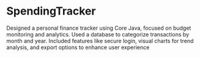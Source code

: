 # SpendingTracker
Designed a personal finance tracker using Core Java, focused on budget monitoring and 
analytics. Used a database to categorize transactions by month and year. Included features 
like secure login, visual charts for trend analysis, and export options to enhance user 
experience
